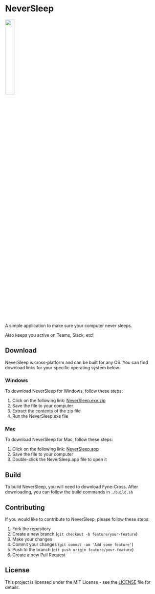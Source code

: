 # NeverSleep
<img src="/img/alternate.png" style="width:25%"></img>

A simple application to make sure your computer never sleeps. 

Also keeps you active on Teams, Slack, etc!


## Download

NeverSleep is cross-platform and can be built for any OS. You can find download links for your specific operating system below.

### Windows

To download NeverSleep for Windows, follow these steps:

1. Click on the following link: [NeverSleep.exe.zip](https://raw.githubusercontent.com/guffelman/NeverSleep/master/build/dist/windows-arm64/NeverSleep.exe.zip)
2. Save the file to your computer
3. Extract the contents of the zip file
4. Run the NeverSleep.exe file

### Mac

To download NeverSleep for Mac, follow these steps:

1. Click on the following link: [NeverSleep.app](https://raw.githubusercontent.com/guffelman/NeverSleep/master/build/dist/darwin-arm64/NeverSleep-mac.zip)
2. Save the file to your computer
3. Double-click the NeverSleep.app file to open it


## Build

To build NeverSleep, you will need to download Fyne-Cross. After downloading, you can follow the build commands in `./build.sh`

## Contributing

If you would like to contribute to NeverSleep, please follow these steps:

1. Fork the repository
2. Create a new branch (`git checkout -b feature/your-feature`)
3. Make your changes
4. Commit your changes (`git commit -am 'Add some feature'`)
5. Push to the branch (`git push origin feature/your-feature`)
6. Create a new Pull Request

## License

This project is licensed under the MIT License - see the [LICENSE](LICENSE) file for details.


